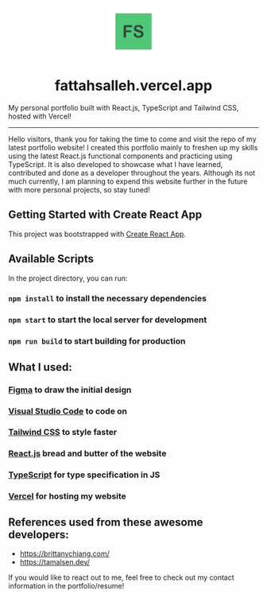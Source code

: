 <div align="center">
    <img src="public/fs-icon.svg?raw=true" alt="FS Icon" title="FS-ICON" width="100" height="100">
    <h1>fattahsalleh.vercel.app</h1>
</div>

My personal portfolio built with React.js, TypeScript and Tailwind CSS, hosted with Vercel!

---

Hello visitors, thank you for taking the time to come and visit the repo of my latest portfolio website! I created this portfolio mainly to freshen up my skills using the latest React.js functional components and practicing using TypeScript. It is also developed to showcase what I have learned, contributed and done as a developer throughout the years. Although its not much currently, I am planning to expend this website further in the future with more personal projects, so stay tuned!

## Getting Started with Create React App

This project was bootstrapped with [Create React App](https://github.com/facebook/create-react-app).

## Available Scripts

In the project directory, you can run:

### `npm install` to install the necessary dependencies

### `npm start` to start the local server for development

### `npm run build` to start building for production

## What I used:

### [Figma](https://www.figma.com/) to draw the initial design

### [Visual Studio Code](https://code.visualstudio.com/) to code on

### [Tailwind CSS](https://tailwindcss.com/) to style faster

### [React.js](https://react.dev/) bread and butter of the website

### [TypeScript](https://www.typescriptlang.org/) for type specification in JS

### [Vercel](https://vercel.com/) for hosting my website

## References used from these awesome developers:

-   https://brittanychiang.com/
-   https://tamalsen.dev/

If you would like to react out to me, feel free to check out my contact information in the portfolio/resume!

